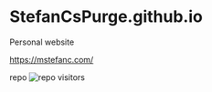 # StefanCsPurge.github.io

Personal website

https://mstefanc.com/

repo ![repo visitors](https://visitor-badge.glitch.me/badge?page_id=StefanCsPurge.StefanCsPurge.github.io&left_color=yellow&right_color=orange)
